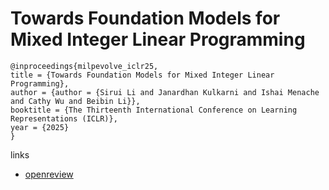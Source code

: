# Towards Foundation Models for Mixed Integer Linear Programming

```
@inproceedings{milpevolve_iclr25,
title = {Towards Foundation Models for Mixed Integer Linear Programming},
author = {author = {Sirui Li and Janardhan Kulkarni and Ishai Menache and Cathy Wu and Beibin Li}},
booktitle = {The Thirteenth International Conference on Learning Representations (ICLR)},
year = {2025}
}
```

links
- [openreview](https://openreview.net/forum?id=6yENDA7J4G)
